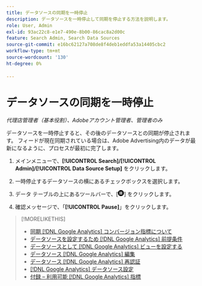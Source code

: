 ```yaml
---
title: データソースの同期を一時停止
description: データソースを一時停止して同期を停止する方法を説明します。
role: User, Admin
exl-id: 93ac22c8-e1e7-490e-8b00-86cac8a2d00c
feature: Search Admin, Search Data Sources
source-git-commit: e16bc62127a708de8f4deb1eddfa53a14405cbc2
workflow-type: tm+mt
source-wordcount: '130'
ht-degree: 0%

---
```


# データソースの同期を一時停止

*代理店管理者（基本役割）、Adobeアカウント管理者、管理者のみ*

データソースを一時停止すると、その後のデータソースとの同期が停止されます。 フィードが現在同期されている場合は、Adobe Advertising内のデータが最新になるように、プロセスが最初に完了します。

1. メインメニューで、**[!UICONTROL Search]/[!UICONTROL Admin]/[!UICONTROL Data Source Setup]** をクリックします。

1. 一時停止するデータソースの横にあるチェックボックスを選択します。

1. データ テーブルの上にあるツールバーで、[![ 一時停止 ](/help/search-social-commerce/assets/pause.png " 一時停止 ")] をクリックします。

1. 確認メッセージで、「**[!UICONTROL Pause]**」をクリックします。

>[!MORELIKETHIS]
>
>* [ 同期  [!DNL Google Analytics]  コンバージョン指標について ](data-source-about.md)
>* [ データソースを設定するため  [!DNL Google Analytics]  前提条件 ](data-source-prerequisites.md)
>* [ データソースとして  [!DNL Google Analytics]  ビューを設定する ](data-source-configure.md)
>* [ データソース  [!DNL Google Analytics]  編集 ](data-source-edit.md)
>* [ データソース  [!DNL Google Analytics]  再認証 ](data-source-reauthenticate.md)
>* [[!DNL Google Analytics]  データソース設定 ](data-source-settings.md)
>* [ 付録 – 利用可能  [!DNL Google Analytics]  指標 ](data-source-ga-metrics.md)

